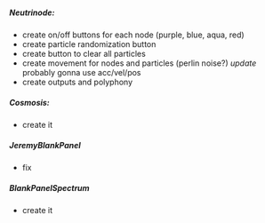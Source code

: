 ##### Neutrinode:
- create on/off buttons for each node (purple, blue, aqua, red)
- create particle randomization button
- create button to clear all particles
- create movement for nodes and particles (perlin noise?) *update* probably gonna use acc/vel/pos  
- create outputs and polyphony

##### Cosmosis:
- create it

##### JeremyBlankPanel
- fix

##### BlankPanelSpectrum
- create it
